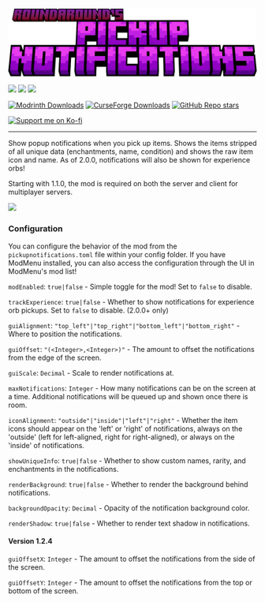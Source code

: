 ![Pickup Notifications](https://github.com/Roundaround/mc-fabric-pickup-notifications/raw/main/assets/title-round.png)

![](https://img.shields.io/badge/Loader-Fabric-313e51?style=for-the-badge)
![](https://img.shields.io/badge/MC-1.21--1.21.6%20|%201.20%20|%201.19-313e51?style=for-the-badge)
![](https://img.shields.io/badge/Side-Client%2BServer-313e51?style=for-the-badge)

[![Modrinth Downloads](https://img.shields.io/modrinth/dt/pickup-notifications?style=flat&logo=modrinth&color=00AF5C)](https://modrinth.com/mod/pickup-notifications)
[![CurseForge Downloads](https://img.shields.io/curseforge/dt/1292780?style=flat&logo=curseforge&color=F16436)](https://www.curseforge.com/minecraft/mc-mods/pickup-notifications)
[![GitHub Repo stars](https://img.shields.io/github/stars/Roundaround/mc-fabric-pickup-notifications?style=flat&logo=github)](https://github.com/Roundaround/mc-fabric-pickup-notifications)

[![Support me on Ko-fi](https://cdn.jsdelivr.net/npm/@intergrav/devins-badges@3/assets/compact/donate/kofi-singular-alt_vector.svg)](https://ko-fi.com/roundaround)

---

Show popup notifications when you pick up items. Shows the items stripped of all unique data (enchantments, name, condition) and shows the raw item icon and name. As of 2.0.0, notifications will also be shown for experience orbs!

Starting with 1.1.0, the mod is required on both the server and client for multiplayer servers.

![](https://cdn.modrinth.com/data/wWiJfmyy/images/39d92e7ed23270ebe50fa0953a75691cd133a226.png)

### Configuration

You can configure the behavior of the mod from the `pickupnotifications.toml` file within your config folder. If you have ModMenu installed, you can also access the configuration through the UI in ModMenu's mod list!

`modEnabled`: `true|false` - Simple toggle for the mod! Set to `false` to disable.

`trackExperience`: `true|false` - Whether to show notifications for experience orb pickups. Set to `false` to disable. (2.0.0+ only)

`guiAlignment`: `"top_left"|"top_right"|"bottom_left"|"bottom_right"` - Where to position the notifications.

`guiOffset`: `"(<Integer>,<Integer>)"` - The amount to offset the notifications from the edge of the screen.

`guiScale`: `Decimal` - Scale to render notifications at.

`maxNotifications`: `Integer` - How many notifications can be on the screen at a time. Additional notifications will be queued up and shown once there is room.

`iconAlignment`: `"outside"|"inside"|"left"|"right"` - Whether the item icons should appear on the 'left' or  'right' of notifications, always on the 'outside' (left for left-aligned, right for right-aligned), or always on the 'inside' of notifications.

`showUniqueInfo`: `true|false` - Whether to show custom names, rarity, and enchantments in the notifications.

`renderBackground`: `true|false` - Whether to render the background behind notifications.

`backgroundOpacity`: `Decimal` - Opacity of the notification background color.

`renderShadow`: `true|false` - Whether to render text shadow in notifications.

#### Version 1.2.4

`guiOffsetX`: `Integer` - The amount to offset the notifications from the side of the screen.

`guiOffsetY`: `Integer` - The amount to offset the notifications from the top or bottom of the screen.
